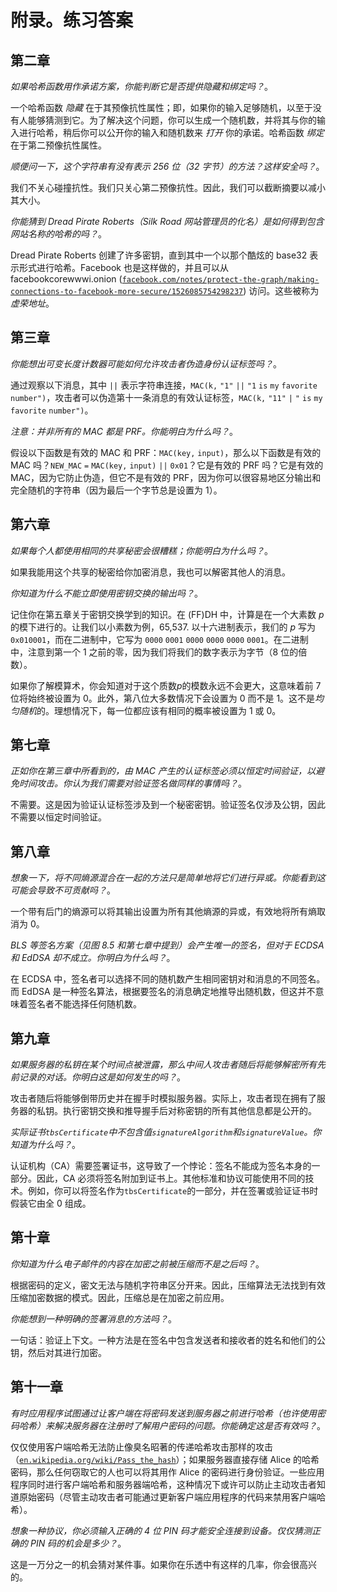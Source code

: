 # 附录。练习答案

## 第二章

*如果哈希函数用作承诺方案，你能判断它是否提供隐藏和绑定吗？*。

一个哈希函数 *隐藏* 在于其预像抗性属性；即，如果你的输入足够随机，以至于没有人能够猜测到它。为了解决这个问题，你可以生成一个随机数，并将其与你的输入进行哈希，稍后你可以公开你的输入和随机数来 *打开* 你的承诺。哈希函数 *绑定* 在于第二预像抗性属性。

*顺便问一下，这个字符串有没有表示 256 位（32 字节）的方法？这样安全吗？*。

我们不关心碰撞抗性。我们只关心第二预像抗性。因此，我们可以截断摘要以减小其大小。

*你能猜到 Dread Pirate Roberts（Silk Road 网站管理员的化名）是如何得到包含网站名称的哈希的吗？*。

Dread Pirate Roberts 创建了许多密钥，直到其中一个以那个酷炫的 base32 表示形式进行哈希。Facebook 也是这样做的，并且可以从 facebookcorewwwi.onion ([`facebook.com/notes/protect-the-graph/making-connections-to-facebook-more-secure/1526085754298237`](https://facebook.com/notes/protect-the-graph/making-connections-to-facebook-more-secure/1526085754298237)) 访问。这些被称为 *虚荣地址*。

## 第三章

*你能想出可变长度计数器可能如何允许攻击者伪造身份认证标签吗？*。

通过观察以下消息，其中 `||` 表示字符串连接，`MAC(k,` `"1"` `||` `"1` `is` `my` `favorite` `number")`，攻击者可以伪造第十一条消息的有效认证标签，`MAC(k,` `"11"` `|` `"` `is` `my` `favorite` `number")`。

*注意：并非所有的 MAC 都是 PRF。你能明白为什么吗？*。

假设以下函数是有效的 MAC 和 PRF：`MAC(key,` `input)`，那么以下函数是有效的 MAC 吗？`NEW_MAC` `=` `MAC(key,` `input)` `||` `0x01`？它是有效的 PRF 吗？它是有效的 MAC，因为它防止伪造，但它不是有效的 PRF，因为你可以很容易地区分输出和完全随机的字符串（因为最后一个字节总是设置为 1）。

## 第六章

*如果每个人都使用相同的共享秘密会很糟糕；你能明白为什么吗？*。

如果我能用这个共享的秘密给你加密消息，我也可以解密其他人的消息。

*你知道为什么不能立即使用密钥交换的输出吗？*。

记住你在第五章关于密钥交换学到的知识。在 (FF)DH 中，计算是在一个大素数 *p* 的模下进行的。让我们以小素数为例，65,537\. 以十六进制表示，我们的 *p* 写为 `0x010001`，而在二进制中，它写为 `0000` `0001` `0000` `0000` `0000` `0001`。在二进制中，注意到第一个 1 之前的零，因为我们将我们的数字表示为字节（8 位的倍数）。

如果你了解模算术，你会知道对于这个质数*p*的模数永远不会更大，这意味着前 7 位将始终被设置为 0。此外，第八位大多数情况下会设置为 0 而不是 1。这不是*均匀随机*的。理想情况下，每一位都应该有相同的概率被设置为 1 或 0。

## 第七章

*正如你在第三章中所看到的，由 MAC 产生的认证标签必须以恒定时间验证，以避免时间攻击。你认为我们需要对验证签名做同样的事情吗？*。

不需要。这是因为验证认证标签涉及到一个秘密密钥。验证签名仅涉及公钥，因此不需要以恒定时间验证。

## 第八章

*想象一下，将不同熵源混合在一起的方法只是简单地将它们进行异或。你能看到这可能会导致不可贡献吗？*。

一个带有后门的熵源可以将其输出设置为所有其他熵源的异或，有效地将所有熵取消为 0。

*BLS 等签名方案（见图 8.5 和第七章中提到）会产生唯一的签名，但对于 ECDSA 和 EdDSA 却不成立。你明白为什么吗？*。

在 ECDSA 中，签名者可以选择不同的随机数产生相同密钥对和消息的不同签名。而 EdDSA 是一种签名算法，根据要签名的消息确定地推导出随机数，但这并不意味着签名者不能选择任何随机数。

## 第九章

*如果服务器的私钥在某个时间点被泄露，那么中间人攻击者随后将能够解密所有先前记录的对话。你明白这是如何发生的吗？*。

攻击者随后将能够倒带历史并在握手时模拟服务器。实际上，攻击者现在拥有了服务器的私钥。执行密钥交换和推导握手后对称密钥的所有其他信息都是公开的。

*实际证书`tbsCertificate`中不包含值`signatureAlgorithm`和`signatureValue`。你知道为什么吗？*。

认证机构（CA）需要签署证书，这导致了一个悖论：签名不能成为签名本身的一部分。因此，CA 必须将签名附加到证书上。其他标准和协议可能使用不同的技术。例如，你可以将签名作为`tbsCertificate`的一部分，并在签署或验证证书时假装它由全 0 组成。

## 第十章

*你知道为什么电子邮件的内容在加密之前被压缩而不是之后吗？*。

根据密码的定义，密文无法与随机字符串区分开来。因此，压缩算法无法找到有效压缩加密数据的模式。因此，压缩总是在加密之前应用。

*你能想到一种明确的签署消息的方法吗？*。

一句话：验证上下文。一种方法是在签名中包含发送者和接收者的姓名和他们的公钥，然后对其进行加密。

## 第十一章

*有时应用程序试图通过让客户端在将密码发送到服务器之前进行哈希（也许使用密码哈希）来解决服务器在注册时了解用户密码的问题。你能确定这是否有效吗？*。

仅仅使用客户端哈希无法防止像臭名昭著的传递哈希攻击那样的攻击（[`en.wikipedia.org/wiki/Pass_the_hash`](https://en.wikipedia.org/wiki/Pass_the_hash)）；如果服务器直接存储 Alice 的哈希密码，那么任何窃取它的人也可以将其用作 Alice 的密码进行身份验证。一些应用程序同时进行客户端哈希和服务器端哈希，这种情况下或许可以防止主动攻击者知道原始密码（尽管主动攻击者可能通过更新客户端应用程序的代码来禁用客户端哈希）。

*想象一种协议，你必须输入正确的 4 位 PIN 码才能安全连接到设备。仅仅猜测正确的 PIN 码的机会是多少？*。

这是一万分之一的机会猜对某件事。如果你在乐透中有这样的几率，你会很高兴的。
